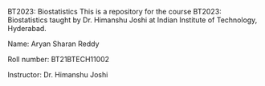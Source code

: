 BT2023: Biostatistics 
This is a repository for the course BT2023: Biostatistics taught by Dr. Himanshu Joshi at Indian Institute of Technology, Hyderabad.

Name: Aryan Sharan Reddy

Roll number: BT21BTECH11002

Instructor: Dr. Himanshu Joshi
